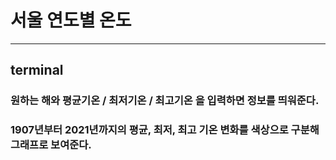 # 서울 연도별 온도
---
## terminal
### 원하는 해와 평균기온 / 최저기온 / 최고기온 을 입력하면 정보를 띄워준다.
### 1907년부터 2021년까지의 평균, 최저, 최고 기온 변화를 색상으로 구분해 그래프로 보여준다.